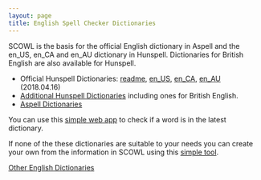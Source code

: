 ```yaml
---
layout: page
title: English Spell Checker Dictionaries
---
```


SCOWL is the basis for the official English dictionary in Aspell and
the en_US, en_CA and en_AU dictionary in Hunspell.  Dictionaries for
British English are also available for Hunspell.

* Official Hunspell Dictionaries: 
  [readme](/hunspell-readme),
  <a href="http://downloads.sourceforge.net/wordlist/hunspell-en_US-2018.04.16.zip">en_US</a>,
  <a href="http://downloads.sourceforge.net/wordlist/hunspell-en_CA-2018.04.16.zip">en_CA</a>,
  <a href="http://downloads.sourceforge.net/wordlist/hunspell-en_AU-2018.04.16.zip">en_AU</a>
  (2018.04.16)
* [Additional Hunspell Dictionaries](https://sourceforge.net/projects/wordlist/files/speller/2018.04.16)
  including ones for British English. 
* <a href="http://ftp.gnu.org/gnu/aspell/dict/en/">Aspell Dictionaries</a>

You can use this [simple web app](http://app.aspell.net/lookup) to
check if a word is in the latest dictionary.

If none of the these dictionaries are suitable to your needs you can
create your own from the information in SCOWL using this [simple
tool](http://app.aspell.net/create).

[Other English Dictionaries](/other-dicts)
